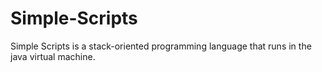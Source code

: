 Simple-Scripts
==============

Simple Scripts is a stack-oriented programming language that runs in the java virtual machine.
